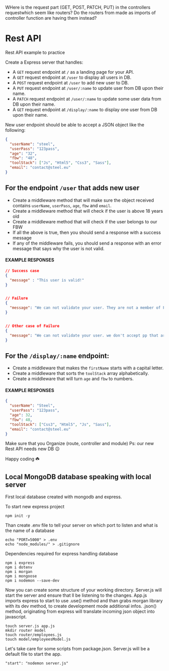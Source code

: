 WHere is the request part (GET, POST, PATCH, PUT) in the controllers requestwhich seem like routers?
Do the routers from made as imports of controller function are having them instead?

# Rest API

Rest API example to practice

Create a Express server that handles:

- A `GET` request endpoint at `/` as a landing page for your API.
- A `GET` request endpoint at `/user` to display all users in DB.
- A `POST` request endpoint at `/user` to add new user to DB.
- A `PUT` request endpoint at `/user/:name` to update user from DB upon their name.
- A `PATCH` request endpoint at `/user/:name` to update some user data from DB upon their name.
- A `GET` request endpoint at `/display/:name` to display one user from DB upon their name.

New user endpoint should be able to accept a JSON object like the following:

```json
{
  "userName": "steel",
  "userPass": "123pass",
  "age": "32",
  "fbw": "48",
  "toolStack": ["Js", "Html5", "Css3", "Sass"],
  "email": "contact@steel.eu"
}
```

## For the endpoint `/user` that adds new user

- Create a middleware method that will make sure the object received contains `userName`, `userPass`, `age`, `fbw` and `email`.
- Create a middleware method that will check if the user is above 18 years old
- Create a middleware method that will check if the user belongs to our FBW
- If all the above is true, then you should send a response with a success message
- If any of the middleware fails, you should send a response with an error message that says why the user is not valid.

#### EXAMPLE RESPONSES

```json
// Success case
{
  "message" : "This user is valid!"
}


// Failure
{
  "message": "We can not validate your user. They are not a member of FBW48"
}


// Other case of Failure
{
  "message": "We can not validate your user. we don't accept pp that are below 18 years of age"
}

```

## For the `/display/:name` endpoint:

- Create a middleware that makes the `firstName` starts with a capital letter.
- Create a middleware that sorts the `toolStack` array alphabetically.
- Create a middleware that will turn `age` and `fbw` to numbers.

#### EXAMPLE RESPONSES

```json
{
  "userName": "Steel",
  "userPass": "123pass",
  "age": 32,
  "fbw": 48,
  "toolStack": ["Css3", "Html5", "Js", "Sass"],
  "email": "contact@steel.eu"
}
```

Make sure that you Organize (route, controller and module)
Ps: our new Rest API needs new DB 😉

Happy coding ☘️

## Local MongoDB database speaking with local server

First local database created with mongodb and express.

To start new express project

```
npm init -y
```

Than create .env file to tell your server on which port to listen and what is the name of a database

```
echo "PORT=5000" > .env
echo "node_modules/" > .gitignore
```

Dependencies required for express handling database

```
npm i express
npm i dotenv
npm i morgan
npm i mongoose
npm i nodemon --save-dev
```

Now you can create some structure of your working directory. Server.js will start the server and ensure that ll be listening to the changes. App.js imports express to start to use .use() method and than grabs morgan library with its dev method, to create development mode additional infos. .json() method, originating from express will translate incoming json object into javascript.

```
touch server.js app.js
mkdir router model
touch router/employees.js
touch model/employeesModel.js
```

Let's take care for some scripts from package.json. Server.js will be a default file to start the app.

```
"start": "nodemon server.js"
```

